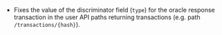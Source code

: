 * Fixes the value of the discriminator field (`type`) for the oracle response transaction in the user API paths returning transactions (e.g. path `/transactions/{hash}`).